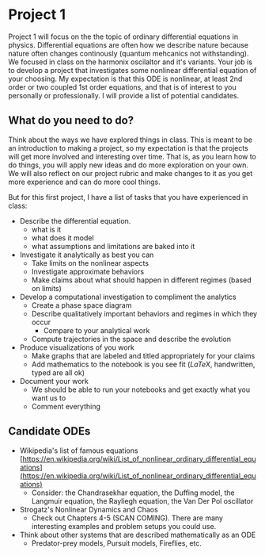 # Project 1

Project 1 will focus on the the topic of ordinary differential equations in physics. Differential equations are often how we describe nature because nature often changes continously (quantum mehcanics not withstanding). We focused in class on the harmonix oscilaltor and it's variants. Your job is to develop a project that investigates some nonlinear differential equation of your choosing. My expectation is that this ODE is nonlinear, at least 2nd order or two coupled 1st order equations, and that is of interest to you personally or professionally. I will provide a list of potential candidates.

## What do you need to do?

Think about the ways we have explored things in class. This is meant to be an introduction to making a project, so my expectation is that the projects will get more involved and interesting over time. That is, as you learn how to do things, you will apply new ideas and do more exploration on your own. We will also reflect on our project rubric and make changes to it as you get more experience and can do more cool things.

But for this first project, I have a list of tasks that you have experienced in class:

* Describe the differential equation.
    - what is it
    - what does it model
    - what assumptions and limitations are baked into it
* Investigate it analytically as best you can
    - Take limits on the nonlinear aspects
    - Investigate approximate behaviors
    - Make claims about what should happen in different regimes (based on limits)
* Develop a computational investigation to compliment the analytics
    - Create a phase space diagram
    - Describe qualitatively important behaviors and regimes in which they occur
        - Compare to your analytical work
    - Compute trajectories in the space and describe the evolution
* Produce visualizations of you work
    - Make graphs that are labeled and titled appropriately for your claims
    - Add mathematics to the notebook is you see fit ($LaTeX$, handwritten, typed are all ok)
* Document your work
    - We should be able to run your notebooks and get exactly what you want us to
    - Comment everything 

## Candidate ODEs

- Wikipedia's list of famous equations
[https://en.wikipedia.org/wiki/List_of_nonlinear_ordinary_differential_equations](https://en.wikipedia.org/wiki/List_of_nonlinear_ordinary_differential_equations)
    - Consider: the Chandrasekhar equation, the Duffing model, the Langmuir equation, the Rayliegh equation, the Van Der Pol oscillator
- Strogatz's Nonlinear Dynamics and Chaos
    - Check out Chapters 4-5 (SCAN COMING). There are many interesting examples and problem setups you could use.
- Think about other systems that are described mathematically as an ODE
    - Predator-prey models, Pursuit models, Fireflies, etc.

